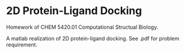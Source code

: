 # 2D Protein-Ligand Docking

Homework of CHEM 5420.01 Computational Structual Biology. 

A matlab realization of 2D protein-ligand docking. See .pdf for problem requirement.